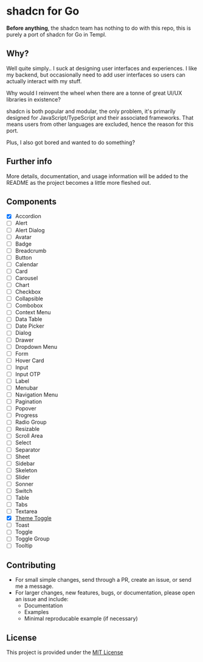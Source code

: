 # shadcn for Go

**Before anything**, the shadcn team has nothing to do with this repo, this is purely a port of shadcn for Go in Templ.

## Why?

Well quite simply.. I suck at designing user interfaces and experiences. I like my backend, but occasionally need to add user interfaces so users can actually interact with my stuff.

Why would I reinvent the wheel when there are a tonne of great UI/UX libraries in existence?

shadcn is both popular and modular, the only problem, it's primarily designed for JavaScript/TypeScript and their associated frameworks. That means users from other languages are excluded, hence the reason for this port.

Plus, I also got bored and wanted to do something?

## Further info

More details, documentation, and usage information will be added to the README as the project becomes a little more fleshed out.

## Components

- [X] Accordion
- [ ] Alert
- [ ] Alert Dialog
- [ ] Avatar
- [ ] Badge
- [ ] Breadcrumb
- [ ] Button
- [ ] Calendar
- [ ] Card
- [ ] Carousel
- [ ] Chart
- [ ] Checkbox
- [ ] Collapsible
- [ ] Combobox
- [ ] Context Menu
- [ ] Data Table
- [ ] Date Picker
- [ ] Dialog
- [ ] Drawer
- [ ] Dropdown Menu
- [ ] Form
- [ ] Hover Card
- [ ] Input
- [ ] Input OTP
- [ ] Label
- [ ] Menubar
- [ ] Navigation Menu
- [ ] Pagination
- [ ] Popover
- [ ] Progress
- [ ] Radio Group
- [ ] Resizable
- [ ] Scroll Area
- [ ] Select
- [ ] Separator
- [ ] Sheet
- [ ] Sidebar
- [ ] Skeleton
- [ ] Slider
- [ ] Sonner
- [ ] Switch
- [ ] Table
- [ ] Tabs
- [ ] Textarea
- [X] [Theme Toggle](/pkg/ui/theme_toggle.templ)
- [ ] Toast
- [ ] Toggle
- [ ] Toggle Group
- [ ] Tooltip

## Contributing

- For small simple changes, send through a PR, create an issue, or send me a message.
- For larger changes, new features, bugs, or documentation, please open an issue and include:
  - Documentation
  - Examples
  - Minimal reproducable example (if necessary)

## License

This project is provided under the [MIT License](/LICENSE)
